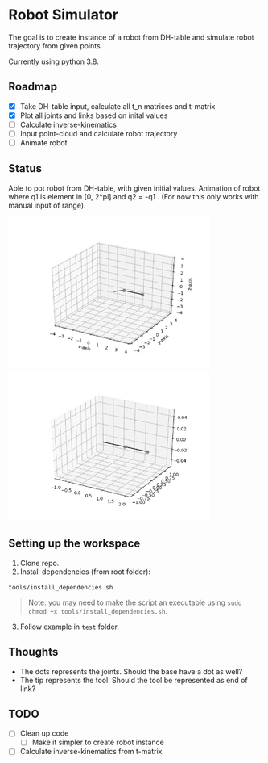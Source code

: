 # Robot Simulator
The goal is to create instance of a robot from DH-table and simulate robot trajectory from given points.

Currently using python 3.8.

## Roadmap

- [x] Take DH-table input, calculate all t_n matrices and t-matrix
- [x] Plot all joints and links based on inital values
- [ ] Calculate inverse-kinematics
- [ ] Input point-cloud and calculate robot trajectory
- [ ] Animate robot

## Status
Able to pot robot from DH-table, with given initial values. Animation of robot where q1 is element in [0, 2*pi] and q2 = -q1 . (For now this only works with manual input of range). 

<p float="left">
  <img src="https://github.com/martinmaeland/Robot_Simulator/blob/master/res/robot_01.png" width="400" />
  <img src="https://github.com/martinmaeland/Robot_Simulator/blob/master/res/robot_01.gif" width="400" /> 
</p>


## Setting up the workspace

1. Clone repo.
2. Install dependencies (from root folder):
```
tools/install_dependencies.sh
```
> Note: you may need to make the script an executable using `sudo chmod +x tools/install_dependencies.sh`.

3. Follow example in `test` folder.

## Thoughts
* The dots represents the joints. Should the base have a dot as well?
* The tip represents the tool. Should the tool be represented as end of link?

## TODO
- [ ] Clean up code
  - [ ] Make it simpler to create robot instance
- [ ] Calculate inverse-kinematics from t-matrix
